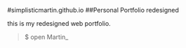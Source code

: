 #simplisticmartin.github.io
##Personal Portfolio redesigned

this is my redesigned web portfolio.

> $ open Martin_